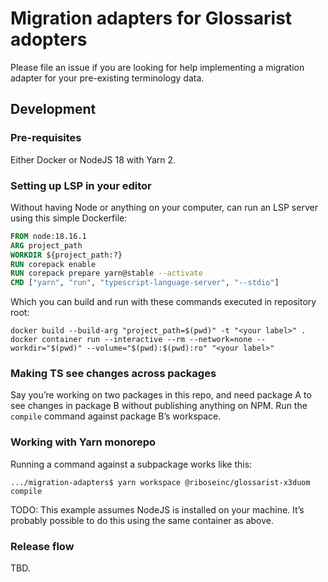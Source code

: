 # Migration adapters for Glossarist adopters

Please file an issue if you are looking for help implementing
a migration adapter for your pre-existing terminology data.

## Development

### Pre-requisites

Either Docker or NodeJS 18 with Yarn 2.

### Setting up LSP in your editor

Without having Node or anything on your computer,
can run an LSP server using this simple Dockerfile:

```dockerfile
FROM node:18.16.1
ARG project_path
WORKDIR ${project_path:?}
RUN corepack enable
RUN corepack prepare yarn@stable --activate
CMD ["yarn", "run", "typescript-language-server", "--stdio"]
```

Which you can build and run with these commands
executed in repository root:

```
docker build --build-arg "project_path=$(pwd)" -t "<your label>" .
docker container run --interactive --rm --network=none --workdir="$(pwd)" --volume="$(pwd):$(pwd):ro" "<your label>"
```

### Making TS see changes across packages

Say you’re working on two packages in this repo, and need package A
to see changes in package B without publishing anything on NPM.
Run the `compile` command against package B’s workspace.

### Working with Yarn monorepo

Running a command against a subpackage works like this:

```console
.../migration-adapters$ yarn workspace @riboseinc/glossarist-x3duom compile
```

TODO: This example assumes NodeJS is installed on your machine.
It’s probably possible to do this using the same container as above.

### Release flow

TBD.
